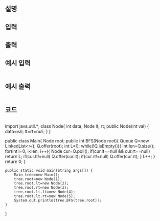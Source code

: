 # 

## 설명

## 입력

## 출력

## 예시 입력
```text

```

## 예시 출력
```text

```


## 코드
```

```
import java.util.*;
class Node{ 
    int data; 
    Node lt, rt; 
    public Node(int val) { 
        data=val; 
        lt=rt=null; 
    } 
} 
  
public class Main{ 
    Node root; 
	public int BFS(Node root){ 
		Queue<Node> Q=new LinkedList<>();
		Q.offer(root);
		int L=0;
		while(!Q.isEmpty()){
			int len=Q.size();
			for(int i=0; i<len; i++){
				Node cur=Q.poll();
				if(cur.lt==null && cur.rt==null) return L;
				if(cur.lt!=null) Q.offer(cur.lt);
				if(cur.rt!=null) Q.offer(cur.rt);
			}
			L++;
		}
		return 0;
    } 
  
    public static void main(String args[]) { 
        Main tree=new Main(); 
        tree.root=new Node(1); 
        tree.root.lt=new Node(2); 
        tree.root.rt=new Node(3); 
        tree.root.lt.lt=new Node(4); 
        tree.root.lt.rt=new Node(5); 
        System.out.println(tree.BFS(tree.root)); 
    } 
} 